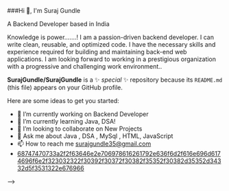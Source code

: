###Hi 👋, I'm Suraj Gundle

A Backend Developer based in India

Knowledge is power.......!
I am a passion-driven backend developer. I can write clean, reusable, and optimized code. I have the necessary skills and experience required for building and maintaining back-end web applications. I am looking forward to working in a prestigious organization with a progressive and challenging work environment..



**SurajGundle/SurajGundle** is a ✨ _special_ ✨ repository because its `README.md` (this file) appears on your GitHub profile.

Here are some ideas to get you started:

- 🔭  I’m currently working on Backend Developer
- 🌱 I’m currently learning Java, DSA!
- 👯 I’m looking to collaborate on New Projects
- 💬 Ask me about Java , DSA , MySql , HTML, JavaScript
- 📫 How to reach me  surajgundle35@gmail.com
- [68747470733a2f2f63646e2e706978616261792e636f6d2f616e696d6174696f6e2f323032322f30392f30372f30382f35352f30382d35352d34332d5f3531322e676966](https://user-images.githubusercontent.com/103949801/204312997-3efeb8fc-9c81-421b-9665-8099bdcc6bb9.gif)

-->


